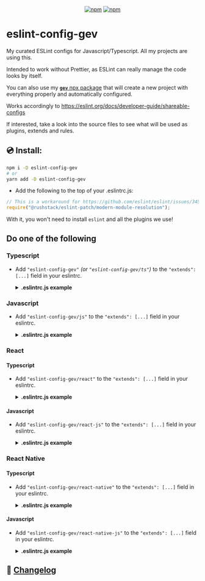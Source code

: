 <div align="center">

[![npm](https://img.shields.io/npm/v/eslint-config-gev)](https://www.npmjs.com/package/eslint-config-gev)
[![npm](https://img.shields.io/npm/dw/eslint-config-gev)](https://www.npmjs.com/package/eslint-config-gev)

</div>


# eslint-config-gev

My curated ESLint configs for Javascript/Typescript. All my projects are using this.

Intended to work without Prettier, as ESLint can really manage the code looks by itself.

You can also use my [**`gev`** npx package](https://github.com/srbrahma/gev) that will create a new project with everything properly and automatically configured.

Works accordingly to https://eslint.org/docs/developer-guide/shareable-configs


If interested, take a look into the source files to see what will be used as plugins, extends and rules.


## 💿 Install:

```bash
npm i -D eslint-config-gev
# or
yarn add -D eslint-config-gev
```


* Add the following to the top of your .eslintrc.js:

```js
// This is a workaround for https://github.com/eslint/eslint/issues/3458
require("@rushstack/eslint-patch/modern-module-resolution");
```

With it, you won't need to install `eslint` and all the plugins we use!

## Do one of the following

### Typescript
* Add `"eslint-config-gev"` *(or `"eslint-config-gev/ts"`)* to the `"extends": [...]` field in your eslintrc.

  <details><summary><b>.eslintrc.js example</b></summary>

  ```js
  // This is a workaround for https://github.com/eslint/eslint/issues/3458
  require("@rushstack/eslint-patch/modern-module-resolution");

  module.exports = {
    "env": {
      "es2021": true,
      "node": true
    },
    "extends": [
      "plugin:@typescript-eslint/recommended-requiring-type-checking", // *1
      "eslint-config-gev", // https://github.com/SrBrahma/eslint-config-gev-gev
    ],
    "parser": "@typescript-eslint/parser",
    "parserOptions": {
      "tsconfigRootDir": __dirname, // *1
      "project": ['./tsconfig.json'], // *1
      "ecmaVersion": 12,
      "sourceType": "module",
    },
    "ignorePatterns": [
      "/lib/**/*", // Ignore built files.
      "/dist/**/*",
      "/.eslintrc.js" // Ignore itself
    ],
    "rules": {
    }
  };

  // [*1]: Optional but improves the linting for Typescript:
  // https://github.com/typescript-eslint/typescript-eslint/blob/master/docs/getting-started/linting/TYPED_LINTING.md#getting-started---linting-with-type-information

  ```
  </details>

### Javascript
* Add `"eslint-config-gev/js"` to the `"extends": [...]` field in your eslintrc.

  <details><summary><b>.eslintrc.js example</b></summary>

  ```js
  // This is a workaround for https://github.com/eslint/eslint/issues/3458
  require("@rushstack/eslint-patch/modern-module-resolution");
  module.exports = {
    "env": {
      "es2021": true,
      "node": true,
    },
    "extends": [
      "eslint-config-gev/js", // https://github.com/SrBrahma/eslint-config-gev
    ],
    "ignorePatterns": [
      "/.eslintrc.js" // Ignore itself
    ],
    "rules": {
    }
  };

  ```

  </details>

### React
#### Typescript
* Add `"eslint-config-gev/react"` to the `"extends": [...]` field in your eslintrc.

  <details><summary><b>.eslintrc.js example</b></summary>

  ```js
  // This is a workaround for https://github.com/eslint/eslint/issues/3458
  require("@rushstack/eslint-patch/modern-module-resolution");

  module.exports = {
    "env": {
      "es2021": true,
      "node": true,
    },
    "extends": [
      "plugin:@typescript-eslint/recommended-requiring-type-checking", // *1
      "eslint-config-gev/react", // https://github.com/SrBrahma/eslint-config-gev
    ],
    "parser": "@typescript-eslint/parser",
    "parserOptions": {
      "tsconfigRootDir": __dirname, // *1
      "project": ['./tsconfig.json'], // *1
      "ecmaVersion": 12,
      "sourceType": "module",
      "ecmaFeatures": { // To support .jsx files
        "jsx": true
      }
    },
    "ignorePatterns": [
      "/lib/**/*", // Ignore built files.
      "/dist/**/*",
      "/.eslintrc.js" // Ignore itself
    ],
    "rules": {
    }
  };

  // [*1]: https://github.com/typescript-eslint/typescript-eslint/blob/master/docs/getting-started/linting/TYPED_LINTING.md#getting-started---linting-with-type-information
  ```

</details>

#### Javascript
* Add `"eslint-config-gev/react-js"` to the `"extends": [...]` field in your eslintrc.

  <details><summary><b>.eslintrc.js example</b></summary>

  ```js
  // This is a workaround for https://github.com/eslint/eslint/issues/3458
  require("@rushstack/eslint-patch/modern-module-resolution");

  module.exports = {
    "env": {
      "es2021": true,
      "node": true,
    },
    "extends": [
      "eslint-config-gev/react-js", // https://github.com/SrBrahma/eslint-config-gev
    ],
    "ignorePatterns": [
      "/lib/**/*", // Ignore built files.
      "/dist/**/*",
      "/.eslintrc.js" // Ignore itself
    ],
    "rules": {
    }
  };

  ```

  </details>

### React Native
#### Typescript
* Add `"eslint-config-gev/react-native"` to the `"extends": [...]` field in your eslintrc.

  <details><summary><b>.eslintrc.js example</b></summary>

  ```js
  // This is a workaround for https://github.com/eslint/eslint/issues/3458
  require("@rushstack/eslint-patch/modern-module-resolution");

  module.exports = {
    "env": {
      "es2021": true,
      "node": true,
      "react-native/react-native": true // *2
    },
    "extends": [
      "plugin:@typescript-eslint/recommended-requiring-type-checking", // *1
      "eslint-config-gev/react-native", // https://github.com/SrBrahma/eslint-config-gev
    ],
    "parser": "@typescript-eslint/parser",
    "parserOptions": {
      "tsconfigRootDir": __dirname, // *1
      "project": ['./tsconfig.json'], // *1
      "ecmaVersion": 12,
      "sourceType": "module",
      "ecmaFeatures": { // *2
        "jsx": true
      }
    },
    "ignorePatterns": [
      "/lib/**/*", // Ignore built files.
      "/dist/**/*",
      "/.eslintrc.js" // Ignore itself
    ],
    "rules": {
    }
  };

  // [*1]: https://github.com/typescript-eslint/typescript-eslint/blob/master/docs/getting-started/linting/TYPED_LINTING.md#getting-started---linting-with-type-information
  // [*2]: https://github.com/Intellicode/eslint-plugin-react-native#configuration
  ```

  </details>

#### Javascript
* Add `"eslint-config-gev/react-native-js"` to the `"extends": [...]` field in your eslintrc.

  <details><summary><b>.eslintrc.js example</b></summary>

  ```js
  // This is a workaround for https://github.com/eslint/eslint/issues/3458
  require("@rushstack/eslint-patch/modern-module-resolution");

  module.exports = {
    "env": {
      "es2021": true,
      "node": true,
      "react-native/react-native": true // *2
    },
    "extends": [
      "eslint-config-gev/react-native-js", // https://github.com/SrBrahma/eslint-config-gev
    ],
    "ignorePatterns": [
      "/lib/**/*", // Ignore built files.
      "/dist/**/*",
      "/.eslintrc.js" // Ignore itself
    ],
    "rules": {
    }
  };
  ```

  </details>

## 📰 [Changelog](./CHANGELOG.md)
